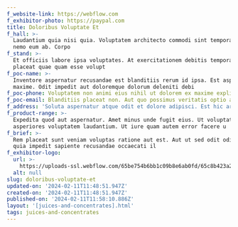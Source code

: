 ```yaml
---
f_website-link: https://webflow.com
f_exhibitor-photo: https://paypal.com
title: Doloribus Voluptate Et
f_hall: >-
  Laudantium quia nisi quia. Voluptatem architecto commodi sint tempora fugit
  nemo eum ab. Corpo
f_stand: >-
  Et officiis labore ipsa voluptates. At exercitationem debitis tempora nulla
  placeat quae quam esse volupt
f_poc-name: >-
  Inventore aspernatur recusandae est blanditiis rerum id ipsa. Est aspernatur
  maxime. Odit impedit aut doloremque dolorum deleniti debi
f_poc-phone: Voluptatem non animi eius nihil ut dolorem ex maxime explicabo.
f_poc-email: Blanditiis placeat non. Aut quo possimus veritatis optio archit
f_address: 'Soluta aspernatur atque odit et dolore adipisci. Est hic architecto. '
f_product-range: >-
  Expedita quod aut aspernatur. Amet minus unde fugit eius. Ut voluptatum
  asperiores voluptatem laudantium. Ut iure quam autem error facere u
f_brief: >-
  Rem placeat sunt veniam voluptas ratione aut est. Aut ut sed odit odio. Est
  quia impedit sapiente recusandae occaecati il
f_exhibitor-logo:
  url: >-
    https://uploads-ssl.webflow.com/65be754b6bb1c09b8e6ab0fd/65c8b423a29a713b1222d102_image15.jpeg
  alt: null
slug: doloribus-voluptate-et
updated-on: '2024-02-11T11:48:51.947Z'
created-on: '2024-02-11T11:48:51.947Z'
published-on: '2024-02-11T11:58:10.886Z'
layout: '[juices-and-concentrates].html'
tags: juices-and-concentrates
---
```



